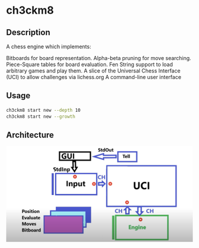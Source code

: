 # ch3ckm8

## Description
A chess engine which implements:

Bitboards for board representation.
Alpha-beta pruning for move searching.
Piece-Square tables for board evaluation.
Fen String support to load arbitrary games and play them.
A slice of the Universal Chess Interface (UCI) to allow challenges via lichess.org
A command-line user interface

## Usage
```bash
ch3ckm8 start new --depth 10
ch3ckm8 start new --growth
```
## Architecture
![Architecture](architecture.png)